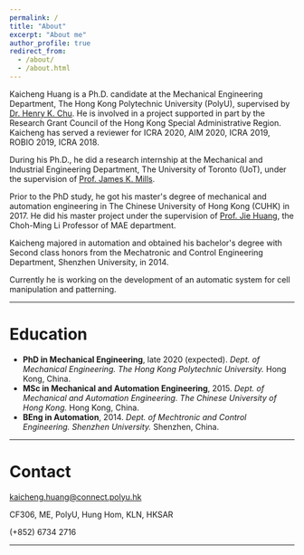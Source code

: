 ```yaml
---
permalink: /
title: "About"
excerpt: "About me"
author_profile: true
redirect_from: 
  - /about/
  - /about.html
---
```


Kaicheng Huang is a Ph.D. candidate at the Mechanical Engineering Department, The Hong Kong Polytechnic University (PolyU), supervised by [Dr. Henry K. Chu](https://www.polyu.edu.hk/me/people/academic-teaching-staff/chu-kar-hang-henry-dr/). He is involved in a project supported in part by the Research Grant Council of the Hong Kong Special Administrative Region. Kaicheng has served a reviewer for ICRA 2020, AIM 2020, ICRA 2019, ROBIO 2019, ICRA 2018.

During his Ph.D., he did a research internship at the Mechanical and Industrial Engineering Department, The University of Toronto (UoT), under the supervision of [Prof. James K. Mills](https://www.mie.utoronto.ca/faculty_staff/mills/).

Prior to the PhD study, he got his master's degree of mechanical and automation engineering in The Chinese University of Hong Kong (CUHK) in 2017. He did his master project under the supervision of [Prof. Jie Huang](http://www.mae.cuhk.edu.hk/people/list.php?name=jhuang), the Choh-Ming Li Professor of MAE department.

Kaicheng majored in automation and obtained his bachelor's degree with Second class honors from the Mechatronic and Control Engineering Department, Shenzhen University, in 2014.

Currently he is working on the development of an automatic system for cell manipulation and patterning.

---

Education
======
+ **PhD in Mechanical Engineering**, late 2020 (expected).
_Dept. of Mechanical Engineering._
_The Hong Kong Polytechnic University._
Hong Kong, China.
+ **MSc in Mechanical and Automation Engineering**, 2015.
_Dept. of Mechanical and Automation Engineering._
_The Chinese University of Hong Kong._
Hong Kong, China.
+ **BEng in Automation**, 2014.
_Dept. of Mechtronic and Control Engineering._
_Shenzhen University._
Shenzhen, China.

---

Contact
======
kaicheng.huang@connect.polyu.hk

CF306, ME, PolyU, Hung Hom, KLN, HKSAR

(+852) 6734 2716

<!-- <body> <small><script type="text/javascript" id="clustrmaps" src="//cdn.clustrmaps.com/map_v2.js?cl=080808&w=220&t=n&d=pWPP3H6tu6piSitaO1ly8AJ_73sTJ9bEIzk5Pzekk6o&co=ffffff&ct=808080&cmo=3acc3a&cmn=ff5353"></script></small></body> -->


---

<small><script type="text/javascript"> document.write("Page was last modified on: " + document.lastModified + " HKT");</script></small>

